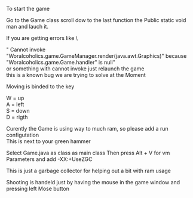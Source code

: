 To start the game

Go to the Game class scroll dow to the last function the Public static void man and lauch it. 

If you are getting errors like \

" Cannot invoke "Woralcoholics.game.GameManager.render(java.awt.Graphics)" because "Woralcoholics.game.Game.handler" is null" \
or something with cannot invoke just relaunch the game\
this is a known bug we are trying to solve at the Moment 


Moving is binded to the key 

W = up \
A = left \
S = down \
D = rigth 

Curently the Game is using way to much ram, so please add a run configutation \
This is next to your green hammer

Select Game.java as class as main class
Then press Alt + V for vm Parameters and add -XX:+UseZGC 

This is just a garbage collector for helping out a bit with ram usage



Shooting is handeld just by having the mouse in the game window and pressing left Mose button
 
